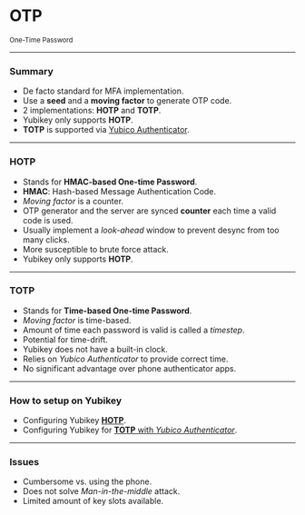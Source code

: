<!--
.slide: data-background-image="https://static.vecteezy.com/system/resources/previews/002/283/197/large_2x/one-time-password-illustration-concept-vector.jpg" data-background-opacity="0.3"
-->

# <span class="color-yubico-green">OTP</span>

<small>One-Time Password</small>

---

### Summary

- De facto standard for MFA implementation.
- Use a __seed__ and a __moving factor__ to generate OTP code.
- 2 implementations: __HOTP__ and __TOTP__.
- Yubikey only supports __HOTP__.
- __TOTP__ is supported via [Yubico Authenticator](https://support.yubico.com/hc/en-us/articles/360013789259-Using-Your-YubiKey-with-Authenticator-Codes).

---

### <span class="color-yubico-green">HOTP</span>
- Stands for __HMAC-based One-time Password__.
- __HMAC__: Hash-based Message Authentication Code.
- *Moving factor* is a counter.
- OTP generator and the server are synced **counter** each time a valid code is used.
- Usually implement a *look-ahead* window to prevent desync from too many clicks.
- More susceptible to brute force attack.
- Yubikey only supports __HOTP__.

---

### <span class="color-yubico-green">TOTP</span>
- Stands for __Time-based One-time Password__.
- *Moving factor* is time-based.
- Amount of time each password is valid is called a *timestep*.
- Potential for time-drift.
- Yubikey does not have a built-in clock.
- Relies on *Yubico Authenticator* to provide correct time.
- No significant advantage over phone authenticator apps.

---

### How to setup on <span class="color-yubico-green">Yubikey</span>

- Configuring Yubikey [__HOTP__](https://duo.com/docs/yubikey).
- Configuring Yubikey for [__TOTP__ with *Yubico Authenticator*](https://support.yubico.com/hc/en-us/articles/360013789259-Using-Your-YubiKey-with-Authenticator-Codes).

---

### Issues

- Cumbersome vs. using the phone.
- Does not solve _Man-in-the-middle_ attack.
- Limited amount of key slots available.